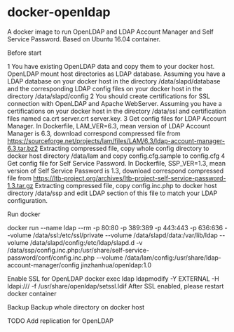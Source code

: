 # docker-openldap
A docker image to run OpenLDAP and LDAP Account Manager and Self Service Password.
Based on Ubuntu 16.04 container.

Before start 

1 You have existing OpenLDAP data and copy them to your docker host. OpenLDAP mount host directories as LDAP database. Assuming you have a LDAP database on your docker host in the directory /data/slapd/database and the corresponding LDAP config files on your docker host in the directory /data/slapd/config 
2 You should create certifications for SSL connection with OpenLDAP and Apache WebServer. Assuming you have a certifications on your docker host in the directory /data/ssl and certification files named ca.crt server.crt server.key. 
3 Get config files for LDAP Account Manager. In Dockerfile, LAM_VER=6.3, mean version of LDAP Account Manager is 6.3, download correspond compressed file from https://sourceforge.net/projects/lam/files/LAM/6.3/ldap-account-manager-6.3.tar.bz2
Extracting compressed file, copy whole config directory to docker host directory /data/lam 
and copy config.cfg.sample to config.cfg
4 Get config file for Self Service Password. In Dockerfile, SSP_VER=1.3, mean version of Self Service Password is 1.3, download correspond compressed file from https://ltb-project.org/archives/ltb-project-self-service-password-1.3.tar.gz
Extracting compressed file, copy config.inc.php to docker host directory /data/ssp and edit LDAP section of this file to match your LDAP configuration.

Run docker

docker run --name ldap --rm -p 80:80 -p 389:389 -p 443:443 -p 636:636 --volume /data/ssl:/etc/ssl/private --volume /data/slapd/data:/var/lib/ldap --volume /data/slapd/config:/etc/ldap/slapd.d -v /data/ssp/config.inc.php:/usr/share/self-service-password/conf/config.inc.php --volume /data/lam/config:/usr/share/ldap-account-manager/config jinzhanhua/openldap:1.0

Enable SSL for OpenLDAP
docker exec ldap ldapmodify -Y EXTERNAL -H ldapi:/// -f /usr/share/openldap/setssl.ldif
After SSL enabled, please restart docker container

Backup
Backup whole directory on docker host

TODO
Add replication for OpenLDAP
